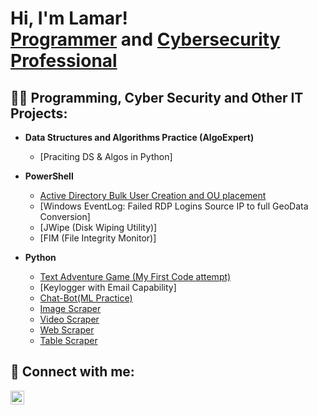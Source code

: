 <h1>Hi, I'm Lamar! <br/><a href="https://github.com/Lamarhg20">Programmer</a> and <a href="www.linkedin.com/in/lamar-gardner-391383232/">Cybersecurity Professional</a>

<h2>👨‍💻 Programming, Cyber Security and Other IT Projects:</h2>

- <b>Data Structures and Algorithms Practice (AlgoExpert)</b>
  - [Praciting DS & Algos in Python]

- <b>PowerShell</b>
  - [Active Directory Bulk User Creation and OU placement](https://github.com/Lamarhg20/AD_Automation)
  - [Windows EventLog: Failed RDP Logins Source IP to full GeoData Conversion]
  - [JWipe (Disk Wiping Utility)]
  - [FIM (File Integrity Monitor)]
  
- <b>Python</b>
  - [Text Adventure Game (My First Code attempt)](https://github.com/Lamarhg20/Text_Adventure)
  - [Keylogger with Email Capability]
  - [Chat-Bot(ML Practice)](https://github.com/Lamarhg20/Chat_bot)
  - [Image Scraper](https://github.com/Lamarhg20/Image_Scrapper)
  - [Video Scraper](https://github.com/Lamarhg20/Video_Scrapper)
  - [Web Scraper](https://github.com/Lamarhg20/Web_Scraper)
  - [Table Scraper](https://github.com/Lamarhg20/Table_Scraper)



<h2> 🤳 Connect with me:</h2>

[<img align="left" alt="LamarGardner | LinkedIn" width="22px" src="https://cdn.jsdelivr.net/npm/simple-icons@v3/icons/linkedin.svg" />][linkedin]



[linkedin]: www.linkedin.com/in/lamar-gardner-391383232

<!--


Here are some ideas to get you started:

- 🔭 I’m currently working on ...
- 🌱 I’m currently learning ...
- 👯 I’m looking to collaborate on ...
- 🤔 I’m looking for help with ...
- 💬 Ask me about ...
- 📫 How to reach me: ...
- 😄 Pronouns: ...
- ⚡ Fun fact: ...
-->

